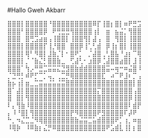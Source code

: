 #Hallo Gweh Akbarr



⣿⣿⣿⡇⣿⣿⣿⣿⣿⠘⣿⣿⣿⣿⣿⣿⣿⣿⣿⠿⡏⢸⣿⡆⣿⡇⠶⠟⣛⣩
⣿⣿⣿⠃⣿⣿⣿⣿⡿⠀⠟⢛⣛⣛⢻⣿⣿⣿⣿⢰⡇⠀⣶⠀⣦⣬⡁⢻⣿⣿
⣿⣿⣿⠀⣿⢛⣩⣴⣶⢠⢸⣿⣿⡇⢸⣿⣿⢻⡇⣼⢠⠀⣿⠀⢻⣿⡇⢸⣿⣿
⣿⣿⣿⡇⣿⣿⣿⣿⡏⢸⡘⣿⣿⠀⣿⣿⡿⢸⢁⢃⣾⠀⡿⢸⡆⣿⡇⢸⣿⣿
⣿⣿⣿⡇⢿⠃⠻⣿⡇⣸⣷⡈⡇⠂⣿⠟⡁⠀⡈⣼⣿⢀⢃⣿⣧⠘⣰⡆⠉⢿
⣿⣿⣿⡇⡈⠈⣷⣌⡃⣿⣿⣷⣀⠀⢋⣼⢃⠂⣰⣿⡿⢈⣼⣿⣿⣴⣿⡇⣸⢸
⣿⣿⣿⠁⢳⡠⠛⣛⣉⣭⣭⣍⣙⣻⣿⣷⣾⣾⣿⣿⣿⣿⣭⠤⢶⠒⠶⣬⣿⠸
⡈⣙⢛⡃⠾⠟⡋⠉⡁⢤⡀⢀⣉⡛⢿⣿⣿⣿⣿⣿⣿⣏⠀⠴⠉⠟⣸⠆⡉⢠
⣷⡦⢰⡇⣶⣀⣉⣭⣤⣬⣥⣬⣭⣿⣿⣿⣿⣿⣿⣿⣿⣿⣿⣿⣿⣿⣿⣿⡇⣿
⣿⠁⣼⡇⣿⣿⣿⣿⣿⣿⣿⣿⣿⣿⣿⣿⣿⣿⣿⣿⡍⣿⣿⣿⣿⣿⣿⣿⢠⣿
⣿⠀⣿⡇⢻⣿⣿⣿⣿⣿⣿⣿⣿⣿⣿⣿⣿⣿⣿⣿⣿⣿⣿⣿⣿⣿⣿⡿⢸⣿
⠇⡄⢻⣷⠸⣿⣿⣿⣿⣿⣿⣿⣿⣿⣿⣿⣿⣿⣿⣿⣿⣿⣿⣿⣿⣿⣿⠇⣾⡟
⡄⠸⠘⣿⡇⢻⣿⣿⣿⣿⣿⣿⣿⣿⡟⠻⣿⣿⣿⣿⠟⣻⣿⣿⣿⣿⠏⡼⠟
⠓⡀⠲⣌⣉⣈⠻⢿⣿⣿⣿⣿⣿⣿⣿⣷⣬⣭⣉⣥⣾⣿⣿⣿⠟⡁⢰⡀⠶⣶
⠸⢿⡷⠀⠸⠿⣷⡆⣌⡛⠿⣿⣿⣿⣿⣿⣿⣿⣿⣿⣿⣿⠟⣡⣾⣇⢸⡇⡆⣿
